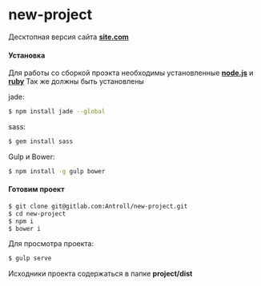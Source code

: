 # new-project
Десктопная версия сайта **[site.com](#)**

#### Установка
Для работы со сборкой проэкта необходимы установленные **[node.js](https://nodejs.org/en/)**  и **[ruby](https://www.ruby-lang.org/ru/)**
Так же должны быть установлены

jade:
```sh
$ npm install jade --global
```

sass:
```sh
$ gem install sass
```

Gulp и Bower:

```sh
$ npm install -g gulp bower
```
#### Готовим проект
```sh
$ git clone git@gitlab.com:Antroll/new-project.git
$ cd new-project
$ npm i
$ bower i
```

Для просмотра проекта:

```sh
$ gulp serve
```

Исходники проекта содержаться в папке **project/dist**